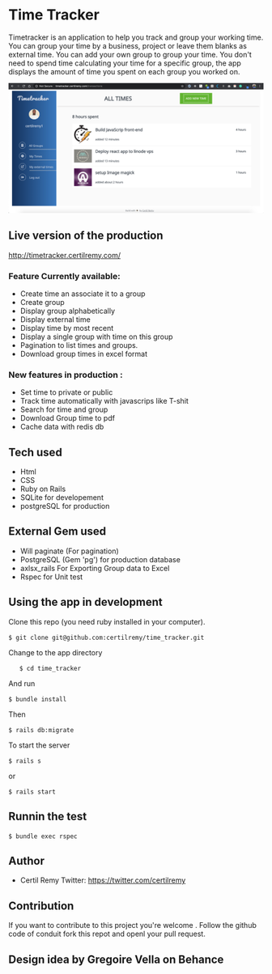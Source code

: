 #   Time Tracker
Timetracker is an application to help you track and group your working time. You can group your time by a business, project or leave them blanks as external time. You can add your own group to group your time. You don't need to spend time calculating your time for a specific group, the app displays the amount of time you spent on each group you worked on.

<p align="center">
    <img src="capture.png">
</p>

## Live version of the production
http://timetracker.certilremy.com/

### Feature Currently available:

* Create time an associate it to a group
* Create group
* Display group alphabetically
* Display external time
* Display time by most recent
* Display a single group with time on this group
* Pagination to list times and groups.
* Download group times in excel format


### New features in production :

* Set time to private or public
* Track time automatically with javascrips like T-shit
* Search for time and group 
* Download Group time to pdf
* Cache data with redis db

## Tech used 
* Html
* CSS
* Ruby on Rails
* SQLite for developement 
* postgreSQL  for production

## External Gem used 

* Will paginate (For pagination)
* PostgreSQL (Gem 'pg') for production database
* axlsx_rails For Exporting Group data to Excel 
* Rspec for Unit test 

## Using the app in development 
Clone this repo (you need ruby installed in your computer).
```
$ git clone git@github.com:certilremy/time_tracker.git
```

 Change to the app directory 
 
 ```
    $ cd time_tracker
 ```

   And run 

```
$ bundle install 
```

Then 

```
$ rails db:migrate 
```
To start the server 

```
$ rails s
```
or 

```
$ rails start
```

## Runnin the test 

```
$ bundle exec rspec
```
## Author 

* Certil Remy    Twitter: https://twitter.com/certilremy

## Contribution 

If you want to contribute to this project you're welcome .
Follow the github code of conduit fork this repot and openl your pull request. 

## Design idea by Gregoire Vella on Behance 